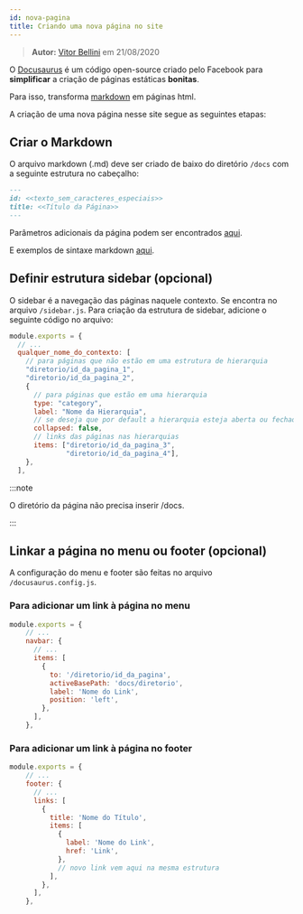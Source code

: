 ```yaml
---
id: nova-pagina
title: Criando uma nova página no site
---
```


> **Autor:** [Vitor Bellini](mailto:vitor.bellini@planejamento.gov.br)
> em 21/08/2020

O [Docusaurus](https://v2.docusaurus.io/) é um código open-source criado pelo
Facebook para **simplificar** a criação de páginas estáticas **bonitas**.

Para isso, transforma [markdown](https://www.markdownguide.org/) em páginas html.

A criação de uma nova página nesse site segue as seguintes etapas:

## Criar o Markdown

O arquivo markdown (.md) deve ser criado de baixo do diretório `/docs` com a
seguinte estrutura no cabeçalho:

```markdown {2,3}
---
id: <<texto_sem_caracteres_especiais>>
title: <<Título da Página>>
---
```

Parâmetros adicionais da página podem ser encontrados [aqui](https://v2.docusaurus.io/docs/next/markdown-features).

E exemplos de sintaxe markdown [aqui](/examples/doc1).

## Definir estrutura sidebar (opcional)

O sidebar é a navegação das páginas naquele contexto. Se encontra no arquivo
`/sidebar.js`. Para criação da estrutura de sidebar, adicione o seguinte código
no arquivo:

```js {3,5,6,9,10,12,14,15}
module.exports = {
  // ...
  qualquer_nome_do_contexto: [
    // para páginas que não estão em uma estrutura de hierarquia
    "diretorio/id_da_pagina_1",
    "diretorio/id_da_pagina_2",
    {
      // para páginas que estão em uma hierarquia
      type: "category",
      label: "Nome da Hierarquia",
      // se deseja que por default a hierarquia esteja aberta ou fechada
      collapsed: false,
      // links das páginas nas hierarquias
      items: ["diretorio/id_da_pagina_3",
              "diretorio/id_da_pagina_4"],
    },
  ],
```

:::note

O diretório da página não precisa inserir /docs.

:::

## Linkar a página no menu ou footer (opcional)

A configuração do menu e footer são feitas no arquivo `/docusaurus.config.js`.

### Para adicionar um link à página no menu

```js {5-11}
module.exports = {
    // ...
    navbar: {
      // ...
      items: [
        {
          to: '/diretorio/id_da_pagina',
          activeBasePath: 'docs/diretorio',
          label: 'Nome do Link',
          position: 'left',
        },
      ],
    },
```

### Para adicionar um link à página no footer

```js {7-12}
module.exports = {
    // ...
    footer: {
      // ...
      links: [
        {
          title: 'Nome do Título',
          items: [
            {
              label: 'Nome do Link',
              href: 'Link',
            },
            // novo link vem aqui na mesma estrutura
          ],
        },
      ],
    },
```